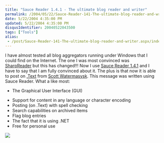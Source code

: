 ```yaml
---
title: "Sauce Reader 1.4.1 - The ultimate blog reader and writer"
permalink: /2004/05/22/Sauce-Reader-141-The-ultimate-blog-reader-and-writer/
date: 5/22/2004 4:35:00 PM
updated: 5/22/2004 4:35:00 PM
disqusIdentifier: 20040522043500
tags: ["Tools"]
alias:
 - /post/Sauce-Reader-141-The-ultimate-blog-reader-and-writer.aspx/index.html
---
```

I have almost tested all blog aggregators running under Windows that I could find on the Internet. The one I was most convinced was [SharpReader](http://www.sharpreader.net/) but this has changed!!! Now I use [Sauce Reader 1.4.1](http://www.synop.com/Products/SauceReader/) and I have to say that I am fully convinced about it. The plus is that now it is able to post on [.Text](http://workspaces.gotdotnet.com/dottext) from [Scott Watermasysk](http://scottwater.com/blog/). This message was written using Sauce Reader. What a like most:

*   The Graphical User Interface (GUI)
<!-- more -->
*   Support for content in any language or character encoding
*   Posting (on .Text) with spell checking
*   Search capabilities on archived items
*   Flag blog entries
*   The fact that it is using .NET
*   Free for personal use


[![](http://www.synop.com/Products/SauceReader/Images/v1.4/Thumbnail%20-%20Sauce%20Reader%20-%20Browser%20on%20right.JPG)](http://www.synop.com/Products/SauceReader/Images/v1.4/Sauce%20Reader%20-%20Browser%20on%20right.JPG)
